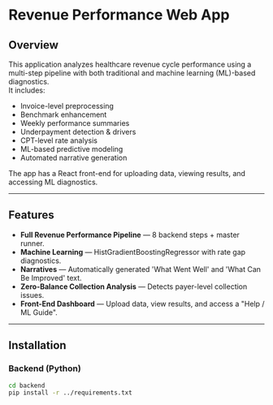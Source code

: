 # Revenue Performance Web App

## Overview
This application analyzes healthcare revenue cycle performance using a multi-step pipeline with both traditional and machine learning (ML)-based diagnostics.  
It includes:
- Invoice-level preprocessing
- Benchmark enhancement
- Weekly performance summaries
- Underpayment detection & drivers
- CPT-level rate analysis
- ML-based predictive modeling
- Automated narrative generation

The app has a React front-end for uploading data, viewing results, and accessing ML diagnostics.

---

## Features
- **Full Revenue Performance Pipeline** — 8 backend steps + master runner.
- **Machine Learning** — HistGradientBoostingRegressor with rate gap diagnostics.
- **Narratives** — Automatically generated 'What Went Well' and 'What Can Be Improved' text.
- **Zero-Balance Collection Analysis** — Detects payer-level collection issues.
- **Front-End Dashboard** — Upload data, view results, and access a "Help / ML Guide".

---

## Installation

### Backend (Python)
```bash
cd backend
pip install -r ../requirements.txt
